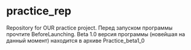 # practice_rep
Repository for OUR practice project.
Перед запуском программы прочтите BeforeLaunching. Beta 1.0 версия программы (новейшая на данный момент) находится в архиве Practice_beta1_0
